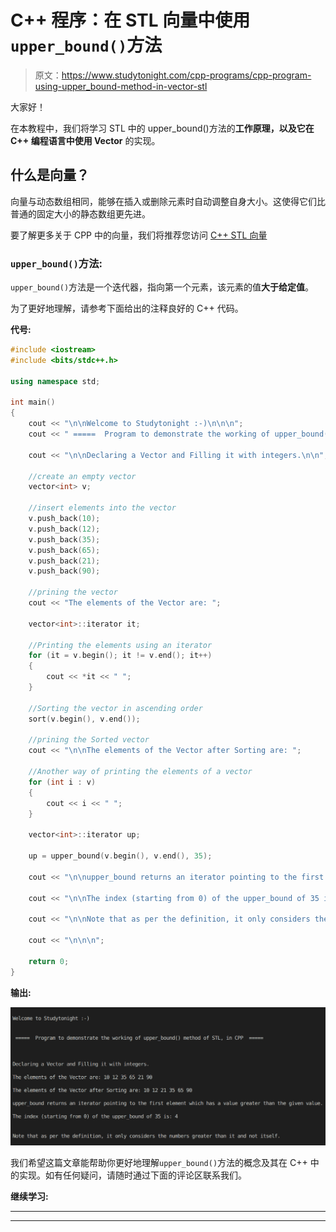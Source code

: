 # C++ 程序：在 STL 向量中使用`upper_bound()`方法

> 原文：<https://www.studytonight.com/cpp-programs/cpp-program-using-upper_bound-method-in-vector-stl>

大家好！

在本教程中，我们将学习 STL 中的 upper_bound()方法的**工作原理，以及它在 C++ 编程语言中使用 Vector** 的实现。

## 什么是向量？

向量与动态数组相同，能够在插入或删除元素时自动调整自身大小。这使得它们比普通的固定大小的静态数组更先进。

要了解更多关于 CPP 中的向量，我们将推荐您访问 [C++ STL 向量](https://www.studytonight.com/cpp/stl/stl-container-vector)

### `upper_bound()`方法:

`upper_bound()`方法是一个迭代器，指向第一个元素，该元素的值**大于给定值**。

为了更好地理解，请参考下面给出的注释良好的 C++ 代码。

**代号:**

```cpp
#include <iostream>
#include <bits/stdc++.h>

using namespace std;

int main()
{
    cout << "\n\nWelcome to Studytonight :-)\n\n\n";
    cout << " =====  Program to demonstrate the working of upper_bound() method of STL, in CPP  ===== \n\n";

    cout << "\n\nDeclaring a Vector and Filling it with integers.\n\n";

    //create an empty vector
    vector<int> v;

    //insert elements into the vector
    v.push_back(10);
    v.push_back(12);
    v.push_back(35);
    v.push_back(65);
    v.push_back(21);
    v.push_back(90);

    //prining the vector
    cout << "The elements of the Vector are: ";

    vector<int>::iterator it;

    //Printing the elements using an iterator
    for (it = v.begin(); it != v.end(); it++)
    {
        cout << *it << " ";
    }

    //Sorting the vector in ascending order
    sort(v.begin(), v.end());

    //prining the Sorted vector
    cout << "\n\nThe elements of the Vector after Sorting are: ";

    //Another way of printing the elements of a vector
    for (int i : v)
    {
        cout << i << " ";
    }

    vector<int>::iterator up;

    up = upper_bound(v.begin(), v.end(), 35);

    cout << "\n\nupper_bound returns an iterator pointing to the first element which has a value greater than the given value.";

    cout << "\n\nThe index (starting from 0) of the upper_bound of 35 is: " << (up - v.begin()) << '\n';

    cout << "\n\nNote that as per the definition, it only considers the numbers greater than it and not itself.\n";

    cout << "\n\n\n";

    return 0;
} 
```

**输出:**

![C++ upper bound](img/0ca68c33c660e65d8f42263b805b9d6b.png)

我们希望这篇文章能帮助你更好地理解`upper_bound()`方法的概念及其在 C++ 中的实现。如有任何疑问，请随时通过下面的评论区联系我们。

**继续学习:**

* * *

* * *
